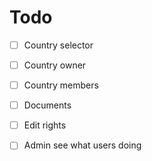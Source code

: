 # Todo

- [ ] Country selector
- [ ] Country owner
- [ ] Country members

- [ ] Documents
- [ ] Edit rights
- [ ] Admin see what users doing
